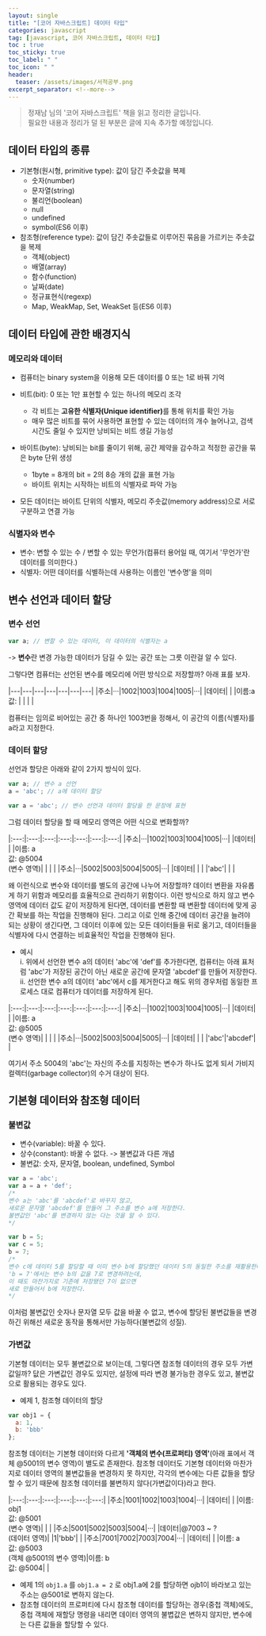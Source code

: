 ```yaml
---
layout: single
title: "[코어 자바스크립트] 데이터 타입"
categories: javascript
tag: [javascript, 코어 자바스크립트, 데이터 타입]
toc : true
toc_sticky: true
toc_label: " "
toc_icon: " " 
header:
  teaser: /assets/images/서적공부.png
excerpt_separator: <!--more-->
---
```


> 정재남 님의 '코어 자바스크립트' 책을 읽고 정리한 글입니다.  
> 필요한 내용과 정리가 덜 된 부분은 글에 지속 추가할 예정입니다.

## 데이터 타입의 종류

- 기본형(원시형, primitive type): 값이 담긴 주솟값을 복제 
  - 숫자(number)
  - 문자열(string)
  - 불리언(boolean)
  - null
  - undefined
  - symbol(ES6 이후)
- 참조형(reference type): 값이 담긴 주솟값들로 이루어진 묶음을 가르키는 주솟값을 복제
  - 객체(object)
  - 배열(array)
  - 함수(function)
  - 날짜(date)
  - 정규표현식(regexp)
  - Map, WeakMap, Set, WeakSet 등(ES6 이후)

## 데이터 타입에 관한 배경지식

### 메모리와 데이터

- 컴퓨터는 binary system을 이용해 모든 데이터를 0 또는 1로 바꿔 기억
- 비트(bit): 0 또는 1만 표현할 수 있는 하나의 메모리 조각
  - 각 비트는 <b>고유한 식별자(Unique identifier)</b>를 통해 위치를 확인 가능
  - 매우 많은 비트를 묶어 사용하면 표현할 수 있는 데이터의 개수 늘어나고, 검색 시간도 줄일 수 있지만 낭비되는 비트 생길 가능성

- 바이트(byte): 낭비되는 bit를 줄이기 위해, 공간 제약을 감수하고 적정한 공간을 묶은 byte 단위 생성
  - 1byte = 8개의 bit = 2의 8승 개의 값을 표현 가능
  - 바이트 위치는 시작하는 비트의 식별자로 파악 가능
- 모든 데이터는 바이트 단위의 식별자, 메모리 주솟값(memory address)으로 서로 구분하고 연결 가능

### 식별자와 변수 

- 변수: 변할 수 있는 수 / 변할 수 있는 무언가(컴퓨터 용어일 때, 여기서 '무언가'란 데이터를 의미한다.)
- 식별자: 어떤 데이터를 식별하는데 사용하는 이름인 '변수명'을 의미

## 변수 선언과 데이터 할당

### 변수 선언

```js
var a; // 변할 수 있는 데이터, 이 데이터의 식별자는 a
```
-> <b>변수</b>란 변경 가능한 데이터가 담길 수 있는 공간 또는 그릇 이란걸 알 수 있다.

그렇다면 컴퓨터는 선언된 변수를 메모리에 어떤 방식으로 저장할까? 아래 표를 보자.

|---|---|---|---|---|---|---|
|주소|···|1002|1003|1004|1005|···|
|데이터|   |   |이름:a<br>값: |   |   |   |

컴퓨터는 임의로 비어있는 공간 중 하나인 1003번을 정해서, 이 공간의 이름(식별자)를 a라고 지정한다. 

### 데이터 할당

선언과 할당은 아래와 같이 2가지 방식이 있다.

```js
var a; // 변수 a 선언
a = 'abc'; // a에 데이터 할당

var a = 'abc'; // 변수 선언과 데이터 할당을 한 문장에 표현
```

그럼 데이터 할당을 할 때 메모리 영역은 어떤 식으로 변화할까?


|:---:|:---:|:---:|:---:|:---:|:---:|:---:|
|주소|···|1002|1003|1004|1005|···|
|데이터|   |   |이름: a<br>값: @5004<br>(변수 영역)|   |   |   |
|주소|···|5002|5003|5004|5005|···|
|데이터|   |   |   |'abc'|   |   |

왜 이런식으로 변수와 데이터를 별도의 공간에 나누어 저장할까? 데이터 변환을 자유롭게 하기 위함과 메모리를 효율적으로 관리하기 위함이다. 이런 방식으로 하지 않고 변수 영역에 데이터 값도 같이 저장하게 된다면, 데이터를 변환할 때 변환할 데이터에 맞게 공간 확보를 하는 작업을 진행해야 된다. 그리고 이로 인해 중간에 데이터 공간을 늘려야 되는 상황이 생긴다면, 그 데이터 이후에 있는 모든 데이터들을 뒤로 옮기고, 데이터들을 식별자에 다시 연결하는 비효율적인 작업을 진행해야 된다.  

- 예시  
i. 위에서 선언한 변수 a의 데이터 'abc'에 'def'를 추가한다면, 컴퓨터는 아래 표처럼 'abc'가 저장된 공간이 아닌 새로운 공간에 문자열 'abcdef'를 만들어 저장한다.  
ii. 선언한 변수 a의 데이터 'abc'에서 c를 제거한다고 해도 위의 경우처럼 동일한 프로세스 대로 컴퓨터가 데이터를 저장하게 된다.

|:---:|:---:|:---:|:---:|:---:|:---:|:---:|
|주소|···|1002|1003|1004|1005|···|
|데이터|   |   |이름: a<br>값: @5005<br>(변수 영역)|   |   |   |
|주소|···|5002|5003|5004|5005|···|
|데이터|   |   |   |'abc'|'abcdef'|   |

여기서 주소 5004의 'abc'는 자신의 주소를 지칭하는 변수가 하나도 없게 되서 가비지 컬렉터(garbage collector)의 수거 대상이 된다.

## 기본형 데이터와 참조형 데이터

### 불변값

- 변수(variable): 바꿀 수 있다.
- 상수(constant): 바꿀 수 없다. -> 불변값과 다른 개념
- 불변값: 숫자, 문자열, boolean, undefined, Symbol

```js
var a = 'abc';
var a = a + 'def';
/*
변수 a는 'abc'를 'abcdef'로 바꾸지 않고, 
새로운 문자열 'abcdef'를 만들어 그 주소를 변수 a에 저장한다.
불변값인 'abc'를 변경하지 않는 다는 것을 알 수 있다.
*/

var b = 5;
var c = 5;
b = 7;
/* 
변수 c에 데이터 5를 할당할 때 이미 변수 b에 할당했던 데이터 5의 동일한 주소를 재활용한다. 
'b = 7'에서는 변수 b의 값을 7로 변경하려는데, 
이 때도 마찬가지로 기존에 저장됐던 7이 없으면 
새로 만들어서 b에 저장한다.
*/
```
이처럼 불변값인 숫자나 문자열 모두 값을 바꿀 수 없고, 변수에 할당된 불변값들을 변경하긴 위해선 새로운 동작을 통해서만 가능하다(불변값의 성질). 

### 가변값

기본형 데이터는 모두 불변값으로 보이는데, 그렇다면 참조형 데이터의 경우 모두 가변값일까? 닶은 가변값인 경우도 있지만, 설정에 따라 변경 불가능한 경우도 있고, 불변값으로 활용되는 경우도 있다.

- 예제 1, 참조형 데이터의 할당

```js
var obj1 = {
  a: 1,
  b: 'bbb'
};
```

참조형 데이터는 기본형 데이터와 다르게 <b>'객체의 변수(프로퍼티) 영역'</b>(아래 표에서 객체 @5001의 변수 영역)이 별도로 존재한다. 참조형 데이터도 기본형 데이터와 마찬가지로 데이터 영역의 불변값들을 변경하지 못 하지만, 각각의 변수에는 다른 값들을 할당할 수 있기 때문에 참조형 데이터를 불변하지 않다(가변값이다)라고 한다.

|:---:|:---:|:---:|:---:|:---:|:---:|
|주소|1001|1002|1003|1004|···|
|데이터|   |   |이름: obj1<br>값: @5001<br>(변수 영역)|   |   |
|주소|5001|5002|5003|5004|···|
|데이터|@7003 ~ ?<br>(데이터 영역)|   |1|'bbb'|   |
|주소|7001|7002|7003|7004|···|
|데이터|   |   |이름: a<br>값: @5003<br>(객체 @5001의 변수 영역)|이름: b<br>값: @5004|   |

- 예제 1의 `obj1.a` 를 `obj1.a = 2` 로 obj1.a에 2를 할당하면 ojb1이 바라보고 있는 주소는 @5001로 변하지 않는다.
- 참조형 데이터의 프로퍼티에 다시 참조형 데이터를 할당하는 경우(중첩 객체)에도, 중첩 객체에 재할당 명령을 내리면 데이터 영역의 불볍값은 변하지 않지만, 변수에는 다른 값들을 할당할 수 있다.

<!--more-->